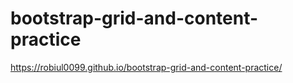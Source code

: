 # bootstrap-grid-and-content-practice

https://robiul0099.github.io/bootstrap-grid-and-content-practice/
